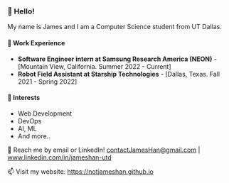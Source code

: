 ###  **👋 Hello!**

My name is James and I am a Computer Science student from UT Dallas.

#### 💼 Work Experience
- **Software Engineer intern at Samsung Research America (NEON)** - [Mountain View, California. Summer 2022 - Current]
- **Robot Field Assistant at Starship Technologies** - [Dallas, Texas. Fall 2021 - Spring 2022]

#### 🌱 Interests
-  Web Development
-  DevOps
-  AI, ML
-  And more..

💬 Reach me by email or LinkedIn! contactJamesHan@gmail.com | www.linkedin.com/in/jameshan-utd

📫 Visit my website: https://notjameshan.github.io
<!---
jameshan2002/jameshan2002 is a ✨ special ✨ repository because its `README.md` (this file) appears on your GitHub profile.
You can click the Preview link to take a look at your changes.
--->
